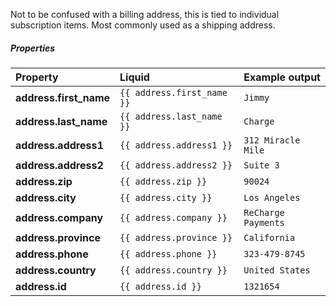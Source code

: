 Not to be confused with a billing address, this is tied to individual subscription items. Most commonly used as a shipping address.

##### Properties

| Property | Liquid | Example output |
| :--- | :--- | :--- |
| **address.first_name** | `{{ address.first_name }}` | `Jimmy` |
| **address.last_name** | `{{ address.last_name }}` | `Charge` |
| **address.address1** | `{{ address.address1 }}` | `312 Miracle Mile` |
| **address.address2** | `{{ address.address2 }}` | `Suite 3` |
| **address.zip** | `{{ address.zip }}` | `90024` |
| **address.city** | `{{ address.city }}` | `Los Angeles` |
| **address.company** | `{{ address.company }}` | `ReCharge Payments` |
| **address.province** | `{{ address.province }}` | `California` |
| **address.phone** | `{{ address.phone }}` | `323-479-8745` |
| **address.country** | `{{ address.country }}` | `United States` |
| **address.id** | `{{ address.id }}` | `1321654` |